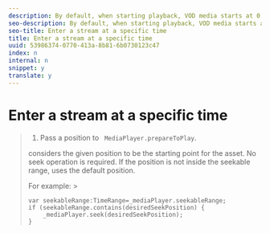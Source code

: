 ```yaml
---
description: By default, when starting playback, VOD media starts at 0 and live media starts at the client live point (DefaultMediaPlayer.LIVE_POINT).
seo-description: By default, when starting playback, VOD media starts at 0 and live media starts at the client live point (DefaultMediaPlayer.LIVE_POINT).
seo-title: Enter a stream at a specific time
title: Enter a stream at a specific time
uuid: 53986374-0770-413a-8b81-6b0730123c47
index: n
internal: n
snippet: y
translate: y
---
```


# Enter a stream at a specific time


>1. Pass a position to ` MediaPlayer.prepareToPlay`.
>   <!-- PH element: phrases/primetime-sdk-name --> considers the given position to be the starting point for the asset. No seek operation is required. If the position is not inside the seekable range, <!-- PH element: phrases/primetime-sdk-name --> uses the default position.
>   For example: >
>   ```
>   var seekableRange:TimeRange=_mediaPlayer.seekableRange; 
>   if (seekableRange.contains(desiredSeekPosition) { 
>       _mediaPlayer.seek(desiredSeekPosition); 
>   }
>   ```

>
